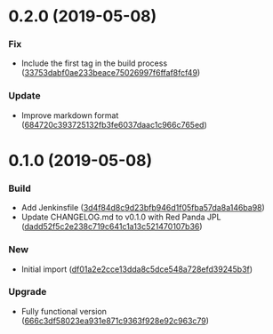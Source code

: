 <a name="0.2.0"></a>
# 0.2.0 (2019-05-08)


### Fix

* Include the first tag in the build process ([33753dabf0ae233beace75026997f6ffaf8fcf49](https://github.com/kairops/git-changelog-generator/commit/33753dabf0ae233beace75026997f6ffaf8fcf49))

### Update

* Improve markdown format ([684720c393725132fb3fe6037daac1c966c765ed](https://github.com/kairops/git-changelog-generator/commit/684720c393725132fb3fe6037daac1c966c765ed))



<a name="0.1.0"></a>
# 0.1.0 (2019-05-08)


### Build

* Add Jenkinsfile ([3d4f84d8c9d23bfb946d1f05fba57da8a146ba98](https://github.com/kairops/git-changelog-generator/commit/3d4f84d8c9d23bfb946d1f05fba57da8a146ba98))
* Update CHANGELOG.md to v0.1.0 with Red Panda JPL ([dadd52f5c2e238c719c641c1a13c521470107b36](https://github.com/kairops/git-changelog-generator/commit/dadd52f5c2e238c719c641c1a13c521470107b36))

### New

* Initial import ([df01a2e2cce13dda8c5dce548a728efd39245b3f](https://github.com/kairops/git-changelog-generator/commit/df01a2e2cce13dda8c5dce548a728efd39245b3f))

### Upgrade

* Fully functional version ([666c3df58023ea931e871c9363f928e92c963c79](https://github.com/kairops/git-changelog-generator/commit/666c3df58023ea931e871c9363f928e92c963c79))



